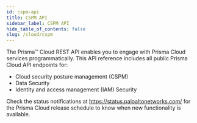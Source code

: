 ```yaml
---
id: cspm-api
title: CSPM API
sidebar_label: CSPM API
hide_table_of_contents: false
slug: /cloud/cspm
---
```


The Prisma™ Cloud REST API enables you to engage with Prisma Cloud services programmatically. This API reference includes all public Prisma Cloud API endpoints for:

* Cloud security posture management (CSPM)
* Data Security
* Identity and access management (IAM) Security

Check the status notifications at <https://status.paloaltonetworks.com/> for the Prisma Cloud release schedule to know when new functionality is available.
